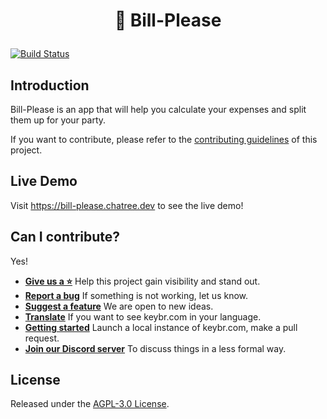 <h1 align="center">
  <p align="center">🧾 Bill-Please</p>
</h1>

[![Build Status](http://jenkins.chatree.dev/job/Chatree.js/job/Develop/job/bill-please/badge/icon)](http://jenkins.chatree.dev/job/Chatree.js/job/Develop/job/bill-please/)

## Introduction

Bill-Please is an app that will help you calculate your expenses and split them up for your party.

If you want to contribute, please refer to the [contributing guidelines](./CONTRIBUTING.md) of this project.

## Live Demo

Visit https://bill-please.chatree.dev to see the live demo!

## Can I contribute?

Yes!

- **[Give us a ⭐️](https://github.com/chatreejs/bill-please)** Help this project gain visibility and stand out.
- **[Report a bug](https://github.com/chatreejs/bill-please/issues)** If something is not working, let us know.
- **[Suggest a feature](https://github.com/chatreejs/bill-please/issues)** We are open to new ideas.
- **[Translate](/docs/translations.md)** If you want to see keybr.com in your language.
- **[Getting started](/docs/getting_started.md)** Launch a local instance of keybr.com, make a pull request.
- **[Join our Discord server](https://discord.gg/HdknCHG7Rr)** To discuss things in a less formal way.

## License

Released under the [AGPL-3.0 License](./LICENSE).
